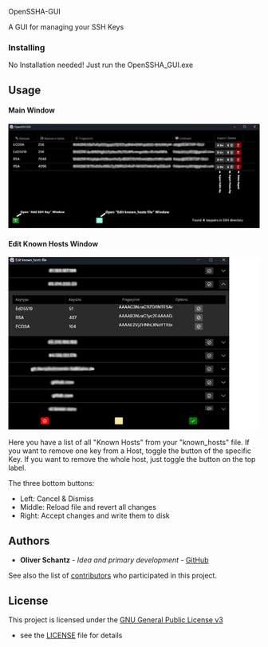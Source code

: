 OpenSSHA-GUI

A GUI for managing your SSH Keys

### Installing

No Installation needed! Just run the OpenSSHA_GUI.exe 

## Usage
#### Main Window
![](images/MainWindow.png)

#### Edit Known Hosts Window
![](images/KnownHostsWindow.png)

Here you have a list of all "Known Hosts" from your "known_hosts" file.
If you want to remove one key from a Host, toggle the button of the specific Key.
If you want to remove the whole host, just toggle the button on the top label.

The three bottom buttons:

- Left: Cancel & Dismiss
- Middle: Reload file and revert all changes
- Right: Accept changes and write them to disk

## Authors

  - **Oliver Schantz** - *Idea and primary development* -
    [GitHub](https://github.com/frequency403)

See also the list of
[contributors](https://github.com/frequency403/OpenSSH-GUI/contributors)
who participated in this project.

## License

This project is licensed under the [GNU General Public License v3](LICENSE)
- see the [LICENSE](LICENSE) file for
details

